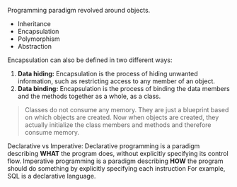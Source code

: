 Programming paradigm revolved around objects.

- Inheritance
- Encapsulation
- Polymorphism
- Abstraction

Encapsulation can also be defined in two different ways:  
1) **Data hiding:** Encapsulation is the process of hiding unwanted information, such as restricting access to any member of an object.  
2) **Data binding:** Encapsulation is the process of binding the data members and the methods together as a whole, as a class.

> Classes do not consume any memory. They are just a blueprint based on which objects are created. Now when objects are created, they actually initialize the class members and methods and therefore consume memory.


Declarative vs Imperative:
Declarative programming is a paradigm describing **WHAT** the program does, without explicitly specifying its control flow.
Imperative programming is a paradigm describing **HOW** the program should do something by explicitly specifying each instruction
For example, SQL is a declarative language.